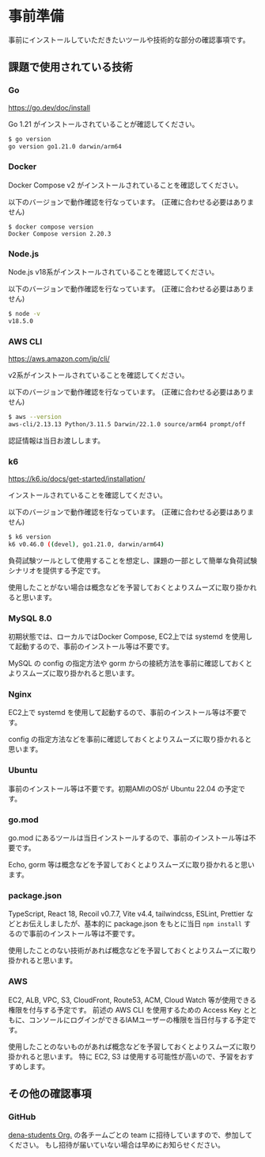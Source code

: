 # 事前準備

事前にインストールしていただきたいツールや技術的な部分の確認事項です。

## 課題で使用されている技術

### Go

https://go.dev/doc/install

Go 1.21 がインストールされていることが確認してください。

```sh
$ go version
go version go1.21.0 darwin/arm64
```

### Docker

Docker Compose v2 がインストールされていることを確認してください。

以下のバージョンで動作確認を行なっています。 (正確に合わせる必要はありません)

```
$ docker compose version
Docker Compose version 2.20.3
```

### Node.js

Node.js v18系がインストールされていることを確認してください。

以下のバージョンで動作確認を行なっています。 (正確に合わせる必要はありません)

```sh
$ node -v
v18.5.0
```

### AWS CLI

https://aws.amazon.com/jp/cli/

v2系がインストールされていることを確認してください。

以下のバージョンで動作確認を行なっています。 (正確に合わせる必要はありません)

```sh
$ aws --version
aws-cli/2.13.13 Python/3.11.5 Darwin/22.1.0 source/arm64 prompt/off
```

認証情報は当日お渡しします。

### k6

https://k6.io/docs/get-started/installation/

インストールされていることを確認してください。

以下のバージョンで動作確認を行なっています。 (正確に合わせる必要はありません)

```sh
$ k6 version
k6 v0.46.0 ((devel), go1.21.0, darwin/arm64)
```

負荷試験ツールとして使用することを想定し、課題の一部として簡単な負荷試験シナリオを提供する予定です。

使用したことがない場合は概念などを予習しておくとよりスムーズに取り掛かれると思います。

### MySQL 8.0

初期状態では、ローカルではDocker Compose, EC2上では systemd を使用して起動するので、事前のインストール等は不要です。

MySQL の config の指定方法や gorm からの接続方法を事前に確認しておくとよりスムーズに取り掛かれると思います。

### Nginx

EC2上で systemd を使用して起動するので、事前のインストール等は不要です。

config の指定方法などを事前に確認しておくとよりスムーズに取り掛かれると思います。

### Ubuntu

事前のインストール等は不要です。初期AMIのOSが Ubuntu 22.04 の予定です。

### go.mod

go.mod にあるツールは当日インストールするので、事前のインストール等は不要です。

Echo, gorm 等は概念などを予習しておくとよりスムーズに取り掛かれると思います。

### package.json

TypeScript, React 18, Recoil v0.7.7, Vite v4.4, tailwindcss, ESLint, Prettier などとお伝えしましたが、基本的に package.json をもとに当日 `npm install` するので事前のインストール等は不要です。

使用したことのない技術があれば概念などを予習しておくとよりスムーズに取り掛かれると思います。

### AWS

EC2, ALB, VPC, S3, CloudFront, Route53, ACM, Cloud Watch 等が使用できる権限を付与する予定です。
前述の AWS CLI を使用するための Access Key とともに、コンソールにログインができるIAMユーザーの権限を当日付与する予定です。

使用したことのないものがあれば概念などを予習しておくとよりスムーズに取り掛かれると思います。
特に EC2, S3 は使用する可能性が高いので、予習をおすすめします。

## その他の確認事項

### GitHub

[dena-students Org.](https://github.com/orgs/dena-students) の各チームごとの team に招待していますので、参加してください。
もし招待が届いていない場合は早めにお知らせください。
